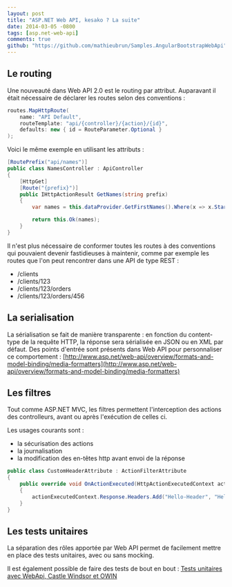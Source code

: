 ```yaml
---
layout: post
title: "ASP.NET Web API, kesako ? La suite"
date: 2014-03-05 -0800
tags: [asp.net-web-api]
comments: true
github: "https://github.com/mathieubrun/Samples.AngularBootstrapWebApi"
---
```


## Le routing

Une nouveauté dans Web API 2.0 est le routing par attribut. Auparavant il était nécessaire de déclarer les routes selon des conventions :

````csharp
routes.MapHttpRoute(
    name: "API Default",
    routeTemplate: "api/{controller}/{action}/{id}",
    defaults: new { id = RouteParameter.Optional }
);
````

Voici le même exemple en utilisant les attributs :

````csharp
[RoutePrefix("api/names")]
public class NamesController : ApiController
{
	[HttpGet]
	[Route("{prefix}")]
	public IHttpActionResult GetNames(string prefix)
	{
		var names = this.dataProvider.GetFirstNames().Where(x => x.StartsWith(prefix));

		return this.Ok(names);
	}
}
````

Il n'est plus nécessaire de conformer toutes les routes à des conventions qui pouvaient devenir fastidieuses à maintenir, comme par exemple les routes que l'on peut rencontrer dans une API de type REST :

- /clients
- /clients/123
- /clients/123/orders
- /clients/123/orders/456

## La serialisation

La sérialisation se fait de manière transparente : en fonction du content-type de la requête HTTP, la réponse sera sérialisée en JSON ou en XML par défaut. Des points d'entrée sont présents dans Web API pour personnaliser ce comportement : [http://www.asp.net/web-api/overview/formats-and-model-binding/media-formatters](http://www.asp.net/web-api/overview/formats-and-model-binding/media-formatters)

## Les filtres

Tout comme ASP.NET MVC, les filtres permettent l'interception des actions des controlleurs, avant ou après l'exécution de celles ci. 

Les usages courants sont :

- la sécurisation des actions
- la journalisation
- la modification des en-têtes http avant envoi de la réponse

```` csharp
public class CustomHeaderAttribute : ActionFilterAttribute
{
	public override void OnActionExecuted(HttpActionExecutedContext actionExecutedContext)
	{
		actionExecutedContext.Response.Headers.Add("Hello-Header", "Hello world !");
	}
}
````

## Les tests unitaires

La séparation des rôles apportée par Web API permet de facilement mettre en place des tests unitaires, avec ou sans mocking.

Il est également possible de faire des tests de bout en bout : [Tests unitaires avec WebApi, Castle Windsor et OWIN](/archive/2014/02/03/tests-unitaires-webapi-owin/)
